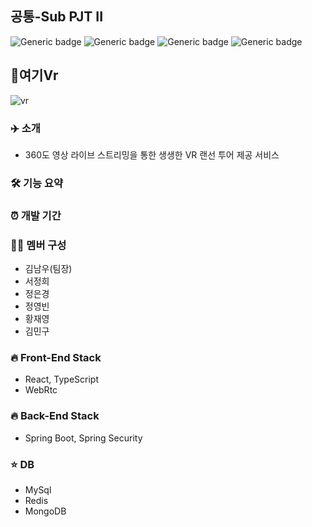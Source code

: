 ## 공통-Sub PJT II
![Generic badge](https://img.shields.io/badge/pycharm-3.8-yellowgreen.svg) ![Generic badge](https://img.shields.io/badge/Robo3T-1.4.4-green.svg) ![Generic badge](https://img.shields.io/badge/mongoDB-5.0-orange.svg) ![Generic badge](https://img.shields.io/badge/Flask-2.0.1-blue.svg)

 

## 🔗여기Vr
![vr](https://github.com/wjddudqls96/java/assets/59672589/4a680cbf-9663-4d63-8d64-a9b980d5fe52) 


### ✈️ 소개
- 360도 영상 라이브 스트리밍을 통한 생생한 VR 랜선 투어 제공 서비스
    
### 🛠 기능 요약 

### ⏰ 개발 기간

### 👩‍💻 멤버 구성
- 김남우(팀장)
- 서정희
- 정은경
- 정영빈
- 황재영
- 김민구  

### 🔥 Front-End Stack
- React, TypeScript
- WebRtc

### 🔥 Back-End Stack
- Spring Boot, Spring Security

### ⭐ DB
- MySql
- Redis
- MongoDB 

